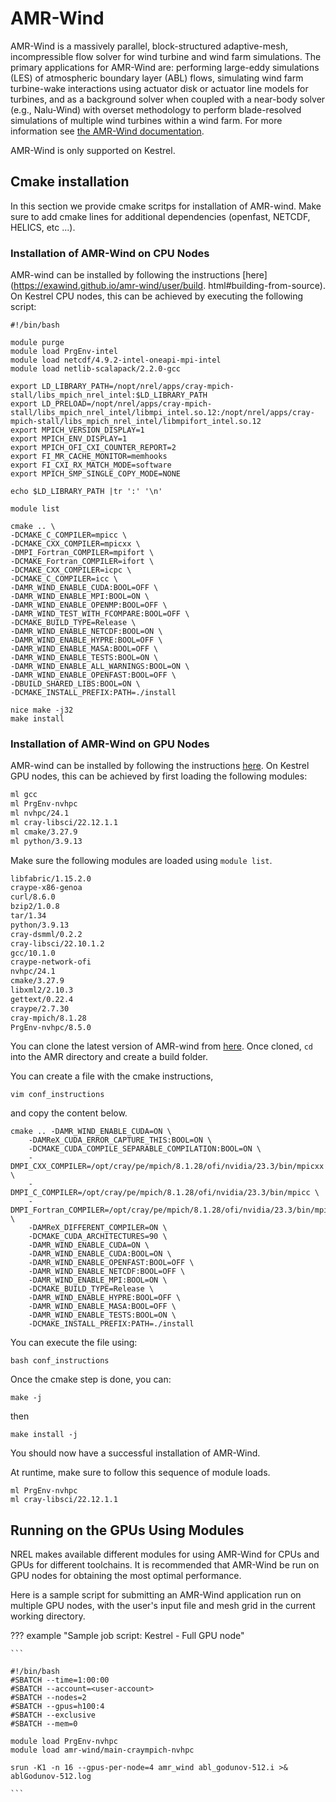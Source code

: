 # AMR-Wind

AMR-Wind is a massively parallel, block-structured adaptive-mesh,
incompressible flow solver for wind turbine and wind farm
simulations. The primary applications for AMR-Wind are: performing
large-eddy simulations (LES) of atmospheric boundary layer (ABL)
flows, simulating wind farm turbine-wake interactions using actuator
disk or actuator line models for turbines, and as a background solver
when coupled with a near-body solver (e.g., Nalu-Wind) with overset
methodology to perform blade-resolved simulations of multiple wind
turbines within a wind farm. For more information see [the AMR-Wind documentation](https://github.com/Exawind/amr-wind).

AMR-Wind is only supported on Kestrel. 


## Cmake installation

In this section we provide cmake scritps for installation of AMR-wind.
Make sure to add cmake lines for additional dependencies (openfast, NETCDF, HELICS, etc ...).


### Installation of AMR-Wind on CPU Nodes
AMR-wind can be installed by following the instructions [here](https://exawind.github.io/amr-wind/user/build.      html#building-from-source).
On Kestrel CPU nodes, this can be achieved by executing the following script:

```
#!/bin/bash

module purge
module load PrgEnv-intel
module load netcdf/4.9.2-intel-oneapi-mpi-intel
module load netlib-scalapack/2.2.0-gcc

export LD_LIBRARY_PATH=/nopt/nrel/apps/cray-mpich-stall/libs_mpich_nrel_intel:$LD_LIBRARY_PATH
export LD_PRELOAD=/nopt/nrel/apps/cray-mpich-stall/libs_mpich_nrel_intel/libmpi_intel.so.12:/nopt/nrel/apps/cray-mpich-stall/libs_mpich_nrel_intel/libmpifort_intel.so.12
export MPICH_VERSION_DISPLAY=1
export MPICH_ENV_DISPLAY=1
export MPICH_OFI_CXI_COUNTER_REPORT=2
export FI_MR_CACHE_MONITOR=memhooks
export FI_CXI_RX_MATCH_MODE=software
export MPICH_SMP_SINGLE_COPY_MODE=NONE

echo $LD_LIBRARY_PATH |tr ':' '\n'

module list

cmake .. \
-DCMAKE_C_COMPILER=mpicc \
-DCMAKE_CXX_COMPILER=mpicxx \
-DMPI_Fortran_COMPILER=mpifort \
-DCMAKE_Fortran_COMPILER=ifort \
-DCMAKE_CXX_COMPILER=icpc \
-DCMAKE_C_COMPILER=icc \
-DAMR_WIND_ENABLE_CUDA:BOOL=OFF \
-DAMR_WIND_ENABLE_MPI:BOOL=ON \
-DAMR_WIND_ENABLE_OPENMP:BOOL=OFF \
-DAMR_WIND_TEST_WITH_FCOMPARE:BOOL=OFF \
-DCMAKE_BUILD_TYPE=Release \
-DAMR_WIND_ENABLE_NETCDF:BOOL=ON \
-DAMR_WIND_ENABLE_HYPRE:BOOL=OFF \
-DAMR_WIND_ENABLE_MASA:BOOL=OFF \
-DAMR_WIND_ENABLE_TESTS:BOOL=ON \
-DAMR_WIND_ENABLE_ALL_WARNINGS:BOOL=ON \
-DAMR_WIND_ENABLE_OPENFAST:BOOL=OFF \
-DBUILD_SHARED_LIBS:BOOL=ON \
-DCMAKE_INSTALL_PREFIX:PATH=./install

nice make -j32
make install

```



### Installation of AMR-Wind on GPU Nodes



AMR-wind can be installed by following the instructions [here](https://exawind.github.io/amr-wind/user/build.html#building-from-source).
On Kestrel GPU nodes, this can be achieved by first loading the following modules:

```bash
ml gcc
ml PrgEnv-nvhpc
ml nvhpc/24.1
ml cray-libsci/22.12.1.1
ml cmake/3.27.9
ml python/3.9.13
```

Make sure the following modules are loaded using `module list`.

```bash
libfabric/1.15.2.0
craype-x86-genoa 
curl/8.6.0   
bzip2/1.0.8  
tar/1.34  
python/3.9.13
cray-dsmml/0.2.2 
cray-libsci/22.10.1.2 
gcc/10.1.0
craype-network-ofi  
nvhpc/24.1
cmake/3.27.9 
libxml2/2.10.3 
gettext/0.22.4 
craype/2.7.30 
cray-mpich/8.1.28 
PrgEnv-nvhpc/8.5.0
```


You can clone the latest version of AMR-wind from [here](https://github.com/Exawind/amr-wind?tab=readme-ov-file).
Once cloned, `cd` into the AMR directory and create a build folder.

You can create a file with the cmake instructions, 

```
vim conf_instructions
```

and copy the content below.

```
cmake .. -DAMR_WIND_ENABLE_CUDA=ON \
    -DAMReX_CUDA_ERROR_CAPTURE_THIS:BOOL=ON \
    -DCMAKE_CUDA_COMPILE_SEPARABLE_COMPILATION:BOOL=ON \
    -DMPI_CXX_COMPILER=/opt/cray/pe/mpich/8.1.28/ofi/nvidia/23.3/bin/mpicxx \
    -DMPI_C_COMPILER=/opt/cray/pe/mpich/8.1.28/ofi/nvidia/23.3/bin/mpicc \
    -DMPI_Fortran_COMPILER=/opt/cray/pe/mpich/8.1.28/ofi/nvidia/23.3/bin/mpifort \
    -DAMReX_DIFFERENT_COMPILER=ON \
    -DCMAKE_CUDA_ARCHITECTURES=90 \
    -DAMR_WIND_ENABLE_CUDA=ON \
    -DAMR_WIND_ENABLE_CUDA:BOOL=ON \
    -DAMR_WIND_ENABLE_OPENFAST:BOOL=OFF \
    -DAMR_WIND_ENABLE_NETCDF:BOOL=OFF \
    -DAMR_WIND_ENABLE_MPI:BOOL=ON \
    -DCMAKE_BUILD_TYPE=Release \
    -DAMR_WIND_ENABLE_HYPRE:BOOL=OFF \
    -DAMR_WIND_ENABLE_MASA:BOOL=OFF \
    -DAMR_WIND_ENABLE_TESTS:BOOL=ON \
    -DCMAKE_INSTALL_PREFIX:PATH=./install
```

You can execute the file using:

```
bash conf_instructions
```

Once the cmake step is done, you can:

```
make -j 
```

then 

```
make install -j 
```

You should now have a successful installation of AMR-Wind. 

At runtime, make sure to follow this sequence of module loads.

```
ml PrgEnv-nvhpc
ml cray-libsci/22.12.1.1
```


## Running on the GPUs Using Modules

NREL makes available different modules for using AMR-Wind for CPUs and GPUs for
different toolchains. It is recommended that AMR-Wind be run on GPU nodes for obtaining the most optimal
performance.

Here is a sample script for submitting an AMR-Wind application run on multiple GPU nodes, with the user's input file and mesh grid in the current working directory.

??? example "Sample job script: Kestrel - Full GPU node"

    ```

    #!/bin/bash
    #SBATCH --time=1:00:00 
    #SBATCH --account=<user-account>
    #SBATCH --nodes=2
    #SBATCH --gpus=h100:4
    #SBATCH --exclusive
    #SBATCH --mem=0

    module load PrgEnv-nvhpc
    module load amr-wind/main-craympich-nvhpc

    srun -K1 -n 16 --gpus-per-node=4 amr_wind abl_godunov-512.i >& ablGodunov-512.log

    ```
